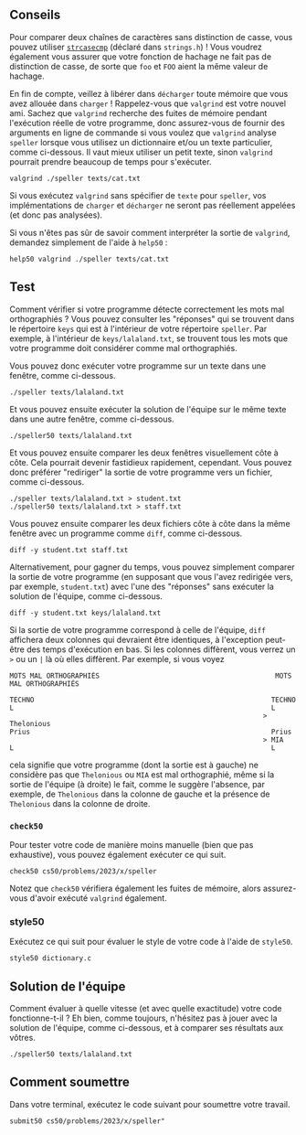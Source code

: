 Conseils
--------

Pour comparer deux chaînes de caractères sans distinction de casse, vous pouvez utiliser [`strcasecmp`](https://man.cs50.io/3/strcasecmp) (déclaré dans `strings.h`) ! Vous voudrez également vous assurer que votre fonction de hachage ne fait pas de distinction de casse, de sorte que `foo` et `FOO` aient la même valeur de hachage.

En fin de compte, veillez à libérer dans `décharger` toute mémoire que vous avez allouée dans `charger` ! Rappelez-vous que `valgrind` est votre nouvel ami. Sachez que `valgrind` recherche des fuites de mémoire pendant l'exécution réelle de votre programme, donc assurez-vous de fournir des arguments en ligne de commande si vous voulez que `valgrind` analyse `speller` lorsque vous utilisez un dictionnaire et/ou un texte particulier, comme ci-dessous. Il vaut mieux utiliser un petit texte, sinon `valgrind` pourrait prendre beaucoup de temps pour s'exécuter.

    valgrind ./speller texts/cat.txt
    

Si vous exécutez `valgrind` sans spécifier de `texte` pour `speller`, vos implémentations de `charger` et `décharger` ne seront pas réellement appelées (et donc pas analysées).

Si vous n'êtes pas sûr de savoir comment interpréter la sortie de `valgrind`, demandez simplement de l'aide à `help50` :

    help50 valgrind ./speller texts/cat.txt
    

Test
----

Comment vérifier si votre programme détecte correctement les mots mal orthographiés ? Vous pouvez consulter les "réponses" qui se trouvent dans le répertoire `keys` qui est à l'intérieur de votre répertoire `speller`. Par exemple, à l'intérieur de `keys/lalaland.txt`, se trouvent tous les mots que votre programme doit considérer comme mal orthographiés.

Vous pouvez donc exécuter votre programme sur un texte dans une fenêtre, comme ci-dessous.

    ./speller texts/lalaland.txt
    

Et vous pouvez ensuite exécuter la solution de l'équipe sur le même texte dans une autre fenêtre, comme ci-dessous.

    ./speller50 texts/lalaland.txt
    

Et vous pouvez ensuite comparer les deux fenêtres visuellement côte à côte. Cela pourrait devenir fastidieux rapidement, cependant. Vous pouvez donc préférer "rediriger" la sortie de votre programme vers un fichier, comme ci-dessous.

    ./speller texts/lalaland.txt > student.txt
    ./speller50 texts/lalaland.txt > staff.txt
    

Vous pouvez ensuite comparer les deux fichiers côte à côte dans la même fenêtre avec un programme comme `diff`, comme ci-dessous.

    diff -y student.txt staff.txt
    

Alternativement, pour gagner du temps, vous pouvez simplement comparer la sortie de votre programme (en supposant que vous l'avez redirigée vers, par exemple, `student.txt`) avec l'une des "réponses" sans exécuter la solution de l'équipe, comme ci-dessous.

    diff -y student.txt keys/lalaland.txt
    

Si la sortie de votre programme correspond à celle de l'équipe, `diff` affichera deux colonnes qui devraient être identiques, à l'exception peut-être des temps d'exécution en bas. Si les colonnes diffèrent, vous verrez un `>` ou un `|` là où elles diffèrent. Par exemple, si vous voyez

    MOTS MAL ORTHOGRAPHIÉS                                           MOTS MAL ORTHOGRAPHIÉS
    
    TECHNO                                                          TECHNO
    L                                                               L
                                                                  > Thelonious
    Prius                                                           Prius
                                                                  > MIA
    L                                                               L
    

cela signifie que votre programme (dont la sortie est à gauche) ne considère pas que `Thelonious` ou `MIA` est mal orthographié, même si la sortie de l'équipe (à droite) le fait, comme le suggère l'absence, par exemple, de `Thelonious` dans la colonne de gauche et la présence de `Thelonious` dans la colonne de droite.

### `check50`

Pour tester votre code de manière moins manuelle (bien que pas exhaustive), vous pouvez également exécuter ce qui suit.

    check50 cs50/problems/2023/x/speller
    

Notez que `check50` vérifiera également les fuites de mémoire, alors assurez-vous d'avoir exécuté `valgrind` également.

### style50

Exécutez ce qui suit pour évaluer le style de votre code à l'aide de `style50`.

    style50 dictionary.c
    

Solution de l'équipe
----------------

Comment évaluer à quelle vitesse (et avec quelle exactitude) votre code fonctionne-t-il ? Eh bien, comme toujours, n'hésitez pas à jouer avec la solution de l'équipe, comme ci-dessous, et à comparer ses résultats aux vôtres.

    ./speller50 texts/lalaland.txt
    

Comment soumettre
-----------------

Dans votre terminal, exécutez le code suivant pour soumettre votre travail.

    submit50 cs50/problems/2023/x/speller"